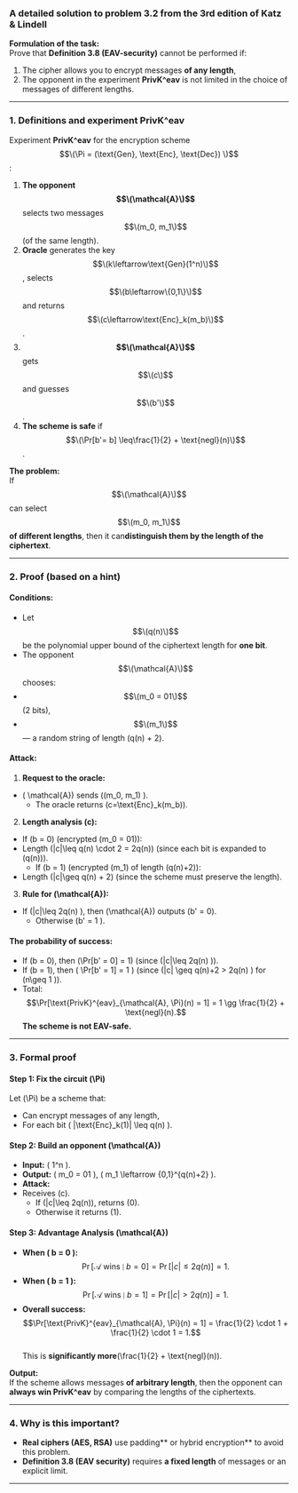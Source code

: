 ### **A detailed solution to problem 3.2 from the 3rd edition of Katz & Lindell**  

**Formulation of the task:**  
Prove that **Definition 3.8 (EAV-security)** cannot be performed if:  
1. The cipher allows you to encrypt messages **of any length**,  
2. The opponent in the experiment **PrivK^eav** is not limited in the choice of messages of different lengths.  
---

### **1. Definitions and experiment PrivK^eav**  
Experiment **PrivK^eav** for the encryption scheme $$\(\Pi = (\text{Gen}, \text{Enc}, \text{Dec}) \)$$:  
1. **The opponent $$\(\mathcal{A}\)$$** selects two messages $$\(m_0, m_1\)$$ (of the same length).  
2. **Oracle** generates the key $$\(k\leftarrow\text{Gen}(1^n)\)$$, selects $$\(b\leftarrow\{0,1\}\)$$ and returns $$\(c\leftarrow\text{Enc}_k(m_b)\)$$.
3. **$$\(\mathcal{A}\)$$** gets $$\(c\)$$ and guesses $$\(b'\)$$.  
4. **The scheme is safe** if $$\(\Pr[b'= b] \leq\frac{1}{2} + \text{negl}(n)\)$$.  

**The problem:**  
If $$\(\mathcal{A}\)$$ can select $$\(m_0, m_1\)$$ **of different lengths**, then it can**distinguish them by the length of the ciphertext**.  

---

### **2. Proof (based on a hint)**  

#### **Conditions:**  
- Let $$\(q(n)\)$$ be the polynomial upper bound of the ciphertext length for **one bit**.  
- The opponent $$\(\mathcal{A}\)$$ chooses:
- $$\(m_0 = 01\)$$ (2 bits),
- $$\(m_1\)$$ — a random string of length \(q(n) + 2\).  

#### **Attack:**  
1. **Request to the oracle:**
- \( \mathcal{A}\) sends \((m_0, m_1) \).  
   - The oracle returns \(c=\text{Enc}_k(m_b)\).  

2. **Length analysis \(c\):**
- If \(b = 0\) (encrypted \(m_0 = 01\)):
- Length \(|c|\leq q(n) \cdot 2 = 2q(n)\) (since each bit is expanded to \(q(n)\)).  
   - If \(b = 1\) (encrypted \(m_1\) of length \(q(n)+2\)):
- Length \(|c|\geq q(n) + 2\) (since the scheme must preserve the length).  

3. **Rule for \(\mathcal{A}\):**
- If \(|c|\leq 2q(n) \), then \(\mathcal{A}\) outputs \(b' = 0\).  
   - Otherwise \(b' = 1 \).  

#### **The probability of success:**  
- If \(b = 0\), then \(\Pr[b' = 0] = 1\) (since \(|c|\leq 2q(n) \)).  
- If \(b = 1\), then \( \Pr[b' = 1] = 1 \) (since \(|c| \geq q(n)+2 > 2q(n) \) for \(n\geq 1 \)).  
- Total:
$$\Pr[\text{PrivK}^{eav}_{\mathcal{A}, \Pi}(n) = 1] = 1 \gg \frac{1}{2} + \text{negl}(n).$$
**The scheme is not EAV-safe.**  

---

### **3. Formal proof**  

#### **Step 1: Fix the circuit \(\Pi\)**  
Let \(\Pi\) be a scheme that:  
- Can encrypt messages of any length,  
- For each bit \( |\text{Enc}_k(1)| \leq q(n) \).  

#### **Step 2: Build an opponent \(\mathcal{A}\)**  
- **Input:** \( 1^n \).  
- **Output:** \( m_0 = 01 \), \( m_1 \leftarrow \{0,1\}^{q(n)+2} \).  
- **Attack:**
- Receives \(c\).  
  - If \(|c|\leq 2q(n)\), returns \(0\).  
  - Otherwise it returns \(1\).  

#### **Step 3: Advantage Analysis \(\mathcal{A}\)**  
- **When \( b = 0 \):**  
  $$\Pr[\mathcal{A} \text{ wins} \mid b=0] = \Pr[|c| \leq 2q(n)] = 1.$$  
- **When \( b = 1 \):**  
  $$\Pr[\mathcal{A} \text{ wins} \mid b=1] = \Pr[|c| > 2q(n)] = 1.$$  
- **Overall success:**  
  $$\Pr[\text{PrivK}^{eav}_{\mathcal{A}, \Pi}(n) = 1] = \frac{1}{2} \cdot 1 + \frac{1}{2} \cdot 1 = 1.$$  
  This is **significantly more**\(\frac{1}{2} + \text{negl}(n)\).  

**Output:**  
If the scheme allows messages **of arbitrary length**, then the opponent can **always win PrivK^eav** by comparing the lengths of the ciphertexts.  

---

### **4. Why is this important?**  
- **Real ciphers (AES, RSA)** use padding** or hybrid encryption** to avoid this problem.  
- **Definition 3.8 (EAV security)** requires **a fixed length** of messages or an explicit limit.  

---

